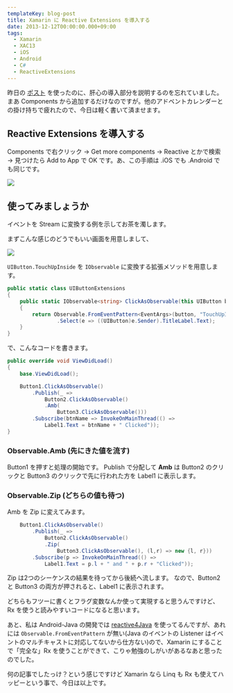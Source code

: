 ```yaml
---
templateKey: blog-post
title: Xamarin に Reactive Extensions を導入する
date: 2013-12-12T00:00:00.000+09:00
tags:
  - Xamarin
  - XAC13
  - iOS
  - Android
  - C#
  - ReactiveExtensions
---
```

昨日の [ポスト](http://qiita.com/amay077/items/49681b2de5d8cf208112) を使ったのに、肝心の導入部分を説明するのを忘れていました。まあ Components から追加するだけなのですが。他のアドベントカレンダーとの掛け持ちで疲れたので、今日は軽く書いて済ませます。
<!--more-->
## Reactive Extensions を導入する

Components で右クリック → Get more components → Reactive とかで検索 → 見つけたら Add to App で OK です。あ、この手順は .iOS でも .Android でも同じです。

![](/img/posts/install_rx_to_xamarin_ios_01.gif)

## 使ってみましょうか

イベントを Stream に変換する例を示してお茶を濁します。

まずこんな感じのどうでもいい画面を用意しまして、

![](/img/posts/install_rx_to_xamarin_ios_02.png)

``UIButton.TouchUpInside`` を ``IObservable`` に変換する拡張メソッドを用意します。

```csharp UIButtonExtensions.cs
public static class UIButtonExtensions
{
    public static IObservable<string> ClickAsObservable(this UIButton button)
    {
        return Observable.FromEventPattern<EventArgs>(button, "TouchUpInside")
                .Select(e => ((UIButton)e.Sender).TitleLabel.Text);
    }
}
```

で、こんなコードを書きます。

```csharp MainViewController_amb.cs
public override void ViewDidLoad()
{
    base.ViewDidLoad();

    Button1.ClickAsObservable()
        .Publish(_ => 
            Button2.ClickAsObservable()
            .Amb(
                Button3.ClickAsObservable()))
        .Subscribe(btnName => InvokeOnMainThread(() => 
            Label1.Text = btnName + " Clicked"));
}
```

### Observable.Amb (先にきた値を流す)

Button1 を押すと処理の開始です。
Publish で分配して **Amb** は Button2 のクリックと Button3 のクリックで先に行われた方を Label1 に表示します。

### Observable.Zip (どちらの値も待つ)

Amb を Zip に変えてみます。

```csharp MainViewController_zip.cs
    Button1.ClickAsObservable()
        .Publish(_ => 
            Button2.ClickAsObservable()
            .Zip(
                Button3.ClickAsObservable(), (l,r) => new {l, r}))
        .Subscribe(p => InvokeOnMainThread(() => 
            Label1.Text = p.l + " and " + p.r + "Clicked"));
```

Zip は2つのシーケンスの結果を待ってから後続へ流します。
なので、Button2 と Button3 の両方が押されると、Label1 に表示されます。

どちらもフツーに書くとフラグ変数なんか使って実現すると思うんですけど、Rx を使うと読みやすいコードになると思います。

あと、私は Android-Java の開発では [reactive4Java](https://code.google.com/p/reactive4java/) を使ってるんですが、あれには ``Observable.FromEventPattern`` が無い(Java のイベントの Listener はイベントのマルチキャストに対応してないから仕方ない)ので、Xamarin にすることで「完全な」Rx を使うことができて、こりゃ勉強のしがいがあるなあと思ったのでした。

何の記事でしたっけ？という感じですけど Xamarin なら Linq も Rx も使えてハッピーという事で、今日は以上です。
